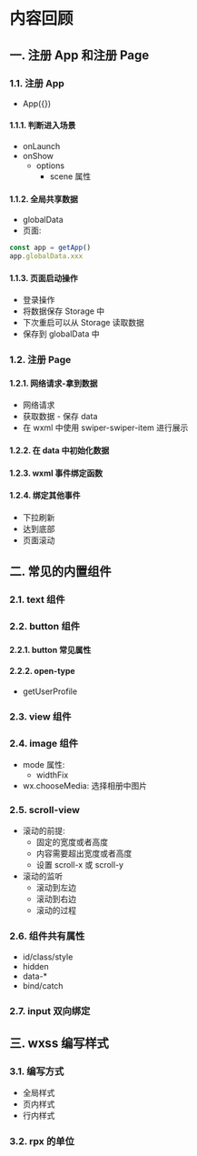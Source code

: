 # 内容回顾

## 一. 注册 App 和注册 Page

### 1.1. 注册 App

-   App({})

#### 1.1.1. 判断进入场景

-   onLaunch
-   onShow
    -   options
        -   scene 属性

#### 1.1.2. 全局共享数据

-   globalData
-   页面:

```js
const app = getApp()
app.globalData.xxx
```

#### 1.1.3. 页面启动操作

-   登录操作
-   将数据保存 Storage 中
-   下次重启可以从 Storage 读取数据
-   保存到 globalData 中

### 1.2. 注册 Page

#### 1.2.1. 网络请求-拿到数据

-   网络请求
-   获取数据 - 保存 data
-   在 wxml 中使用 swiper-swiper-item 进行展示

#### 1.2.2. 在 data 中初始化数据

#### 1.2.3. wxml 事件绑定函数

#### 1.2.4. 绑定其他事件

-   下拉刷新
-   达到底部
-   页面滚动

## 二. 常见的内置组件

### 2.1. text 组件

### 2.2. button 组件

#### 2.2.1. button 常见属性

#### 2.2.2. open-type

-   getUserProfile

### 2.3. view 组件

### 2.4. image 组件

-   mode 属性:
    -   widthFix
-   wx.chooseMedia: 选择相册中图片

### 2.5. scroll-view

-   滚动的前提:
    -   固定的宽度或者高度
    -   内容需要超出宽度或者高度
    -   设置 scroll-x 或 scroll-y
-   滚动的监听
    -   滚动到左边
    -   滚动到右边
    -   滚动的过程

### 2.6. 组件共有属性

-   id/class/style
-   hidden
-   data-\*
-   bind/catch

### 2.7. input 双向绑定

## 三. wxss 编写样式

### 3.1. 编写方式

-   全局样式
-   页内样式
-   行内样式

### 3.2. rpx 的单位
